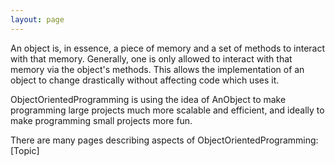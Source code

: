```yaml
---
layout: page
---
```




An object is, in essence, a piece of memory and a set of methods to interact with that memory. Generally, one is only allowed to interact with that memory via the object's methods. This allows the implementation of an object to change drastically without affecting code which uses it.

ObjectOrientedProgramming is using the idea of AnObject to make programming large projects much more scalable and efficient, and ideally to make programming small projects more fun.

There are many pages describing aspects of ObjectOrientedProgramming:
[Topic]
